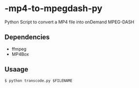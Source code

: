# -mp4-to-mpegdash-py
Python Script to convert a MP4 file into onDemand MPEG-DASH
## Dependencies 
* ffmpeg 
* MP4Box 

## Usaage 
`$ python transcode.py $FILENAME`
